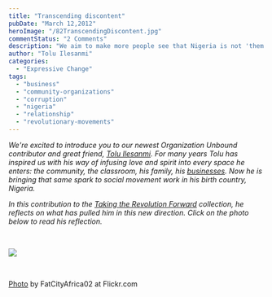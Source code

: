 ```yaml
---
title: "Transcending discontent"
pubDate: "March 12,2012"
heroImage: "/82TranscendingDiscontent.jpg"
commentStatus: "2 Comments"
description: "We aim to make more people see that Nigeria is not 'them' but 'I' and 'us', bringing closer to home the urgency and the responsibility of change. We aim to show that change begins when many more Nigerians stop being frustrated at the government, the polity and the society and channel the same energy into becoming the bigger change they seek, in day-to-day interactions with family members, friends, colleagues, clients and other Nigerians and non Nigerians."
author: "Tolu Ilesanmi"
categories: 
  - "Expressive Change"
tags: 
  - "business"
  - "community-organizations"
  - "corruption"
  - "nigeria"
  - "relationship"
  - "revolutionary-movements"
---
```


_We're excited to introduce you to our newest Organization Unbound contributor and great friend,_ _[Tolu Ilesanmi](https://organizationunbound.org/tolulope-ilesanmi/). For many years Tolu has inspired us with his way of infusing love and spirit into every space he enters: the community, the classroom, his family, his [businesses](https://organizationunbound.org/expressive-change/zenith-cleaners/)._ _Now he is bringing that same spark to social movement work in his birth country, Nigeria._

_In this contribution to the [Taking the Revolution Forward](https://organizationunbound.org/dialogues/taking-the-r-forward/) collection,_ _he reflects on what has pulled him in this new direction. Click on the photo below to read his reflection._ 

 

[![](https://organizationunbound.org/wp-content/uploads/2011/12/NigeriaDoorway.jpg)](https://organizationunbound.org/transcending-discontent-by-tolulope-ilesanmi)

 

[Photo](http://www.flickr.com/photos/73929126@N04/6683921221/in/photostream/) by FatCityAfrica02 at Flickr.com

